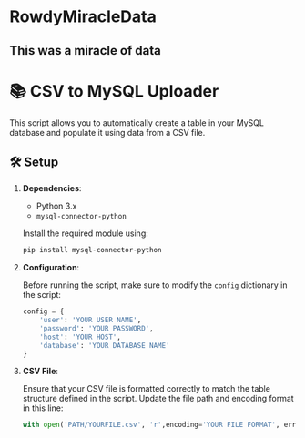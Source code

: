 # RowdyMiracleData
This was a miracle of data
---

# 📚 CSV to MySQL Uploader

This script allows you to automatically create a table in your MySQL database and populate it using data from a CSV file.

## 🛠️ Setup

1. **Dependencies**:
    - Python 3.x
    - `mysql-connector-python`

   Install the required module using:
   ```bash
   pip install mysql-connector-python
   ```

2. **Configuration**:

   Before running the script, make sure to modify the `config` dictionary in the script:
   ```python
   config = {
       'user': 'YOUR USER NAME',
       'password': 'YOUR PASSWORD',
       'host': 'YOUR HOST',
       'database': 'YOUR DATABASE NAME'
   }
   ```

3. **CSV File**:

   Ensure that your CSV file is formatted correctly to match the table structure defined in the script. Update the file path and encoding format in this line:
   ```python
   with open('PATH/YOURFILE.csv', 'r',encoding='YOUR FILE FORMAT', errors='replace') as file:
   ```
